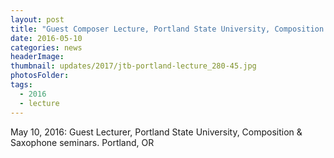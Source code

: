 ```yaml
---
layout: post
title: "Guest Composer Lecture, Portland State University, Composition & Saxophone Seminars, Music Department, Porland, OR"
date: 2016-05-10
categories: news
headerImage:
thumbnail: updates/2017/jtb-portland-lecture_280-45.jpg
photosFolder:
tags:
  - 2016
  - lecture
---
```


May 10, 2016: Guest Lecturer, Portland State University, Composition & Saxophone seminars. Portland, OR
